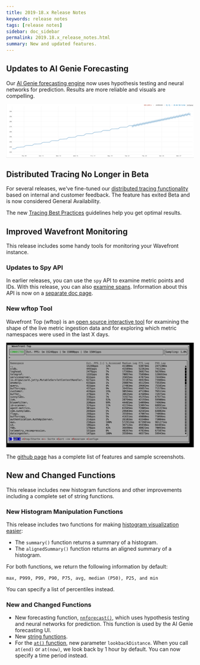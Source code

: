 ```yaml
---
title: 2019-18.x Release Notes
keywords: release notes
tags: [release notes]
sidebar: doc_sidebar
permalink: 2019.18.x_release_notes.html
summary: New and updated features.
---
```


## Updates to AI Genie Forecasting

Our [AI Genie forecasting engine](ai_genie.html) now uses hypothesis testing and neural networks for prediction. Results are more reliable and visuals are compelling.

![forecasting cropped](images/ai_genie_forecast_cropped.png)

## Distributed Tracing No Longer in Beta

For several releases, we've fine-tuned our [distributed tracing functionality](tracing_basics.html) based on internal and customer feedback. The feature has exited Beta and is now considered General Availability.

The new [Tracing Best Practices](tracing_best_practices.html) guidelines help you get optimal results.

## Improved Wavefront Monitoring

This release includes some handy tools for monitoring your Wavefront instance.

### Updates to Spy API
In earlier releases, you can use the `spy` API to examine metric points and IDs. With this release, you can also [examine spans](wavefront_monitoring_spy.html#getting-ingested-spans). Information about this API is now on a [separate doc page](wavefront_monitoring_spy.html).

### New wftop Tool

Wavefront Top (wftop) is an [open source interactive tool](https://github.com/wavefrontHQ/wftop) for examining the shape of the live metric ingestion data and for exploring which metric namespaces were used in the last X days.

![wftop Browse](images/wftop_browse.png)

The [github page](https://github.com/wavefrontHQ/wftop) has a complete list of features and sample screenshots.

## New and Changed Functions

This release includes new histogram functions and other improvements including a complete set of string functions.

### New Histogram Manipulation Functions

This release includes two functions for making [histogram visualization easier](proxies_histograms.html#using-summary-and-alignedsummary-for-histogram-visualization):
* The `summary()` function returns a summary of a histogram.
* The `alignedSummary()` function returns an aligned summary of a histogram.

For both functions, we return the following information by default:
```
max, P999, P99, P90, P75, avg, median (P50), P25, and min
```
You can specify a list of percentiles instead.

### New and Changed Functions

* New forecasting function, [`nnforecast()`](ts_nnforecast.html), which uses hypothesis testing and neural networks for prediction. This function is used by the AI Genie forecasting UI.
* New [string functions](query_language_reference.html#string-functions).
* For the [`at()` function](ts_at.html), new parameter `lookbackDistance`. When you call `at(end)` or `at(now)`, we look back by 1 hour by default. You can now specify a time period instead.
